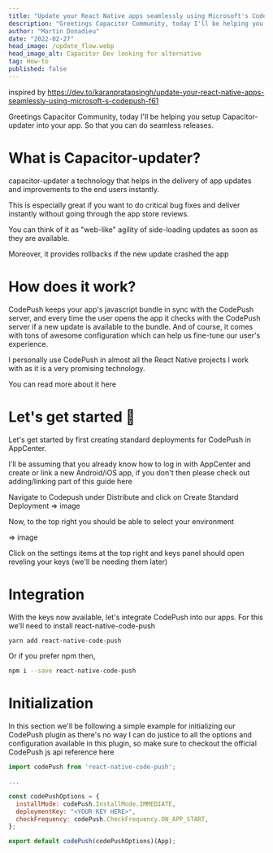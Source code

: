 ```yaml
---
title: "Update your React Native apps seamlessly using Microsoft's CodePush"
description: "Greetings Capacitor Community, today I'll be helping you setup Capacitor-updater into your app. So that you can do seamless releases."
author: "Martin Donadieu"
date: "2022-02-27"
head_image: /update_flow.webp
head_image_alt: Capacitor Dev looking for alternative
tag: How-to
published: false
---
```


inspired by https://dev.to/karanpratapsingh/update-your-react-native-apps-seamlessly-using-microsoft-s-codepush-f61

Greetings Capacitor Community, today I'll be helping you setup Capacitor-updater into your app. So that you can do seamless releases.


  
# What is Capacitor-updater?


capacitor-updater a technology that helps in the delivery of app updates and improvements to the end users instantly.

This is especially great if you want to do critical bug fixes and deliver instantly without going through the app store reviews.

You can think of it as "web-like" agility of side-loading updates as soon as they are available.

Moreover, it provides rollbacks if the new update crashed the app

# How does it work?

CodePush keeps your app's javascript bundle in sync with the CodePush server, and every time the user opens the app it checks with the CodePush server if a new update is available to the bundle. And of course, it comes with tons of awesome configuration which can help us fine-tune our user's experience.

I personally use CodePush in almost all the React Native projects I work with as it is a very promising technology.

You can read more about it here
  
# Let's get started 🚀


Let's get started by first creating standard deployments for CodePush in AppCenter.

I'll be assuming that you already know how to log in with AppCenter and create or link a new Android/iOS app, if you don't then please check out adding/linking part of this guide here


Navigate to Codepush under Distribute and click on Create Standard Deployment
=> image 

Now, to the top right you should be able to select your environment

=> image 

Click on the settings items at the top right and keys panel should open reveling your keys (we'll be needing them later)

# Integration


With the keys now available, let's integrate CodePush into our apps. For this we'll need to install react-native-code-push


```bash
yarn add react-native-code-push
```

Or if you prefer npm then,


```bash
npm i --save react-native-code-push
```

# Initialization

In this section we'll be following a simple example for initializing our CodePush plugin as there's no way I can do justice to all the options and configuration available in this plugin, so make sure to checkout the official CodePush js api reference here

```javascript
import codePush from 'react-native-code-push';

...

const codePushOptions = {
  installMode: codePush.InstallMode.IMMEDIATE,
  deploymentKey: "<YOUR KEY HERE>",
  checkFrequency: codePush.CheckFrequency.ON_APP_START,
};

export default codePush(codePushOptions)(App);
```
